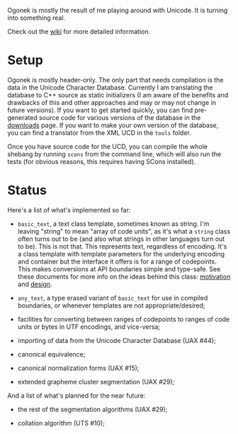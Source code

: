 Ogonek is mostly the result of me playing around with Unicode. It is turning
into something real.

Check out the [wiki] for more detailed information.

# Setup

Ogonek is mostly header-only. The only part that needs compilation is the data
in the Unicode Character Database. Currently I am translating the database to
C++ source as static initializers (I am aware of the benefits and drawbacks of
this and other approaches and may or may not change in future versions). If
you want to get started quickly, you can find pre-generated source code for
various versions of the database in the [downloads] page. If you want to make
your own version of the database, you can find a translator from the XML UCD in
the `tools` folder.

Once you have source code for the UCD, you can compile the whole shebang by
running `scons` from the command line, which will also run the tests (for
obvious reasons, this requires having SCons installed).

# Status

Here's a list of what's implemented so far:

 - `basic_text`, a text class template, sometimes known as string. I'm leaving
   "string" to mean "array of code units", as it's what a `string` class often
   turns out to be (and also what strings in other languages turn out to be).
   This is not that.  This represents text, regardless of encoding. It's a
   class template with template parameters for the underlying encoding and
   container but the interface it offers is for a range of codepoints. This
   makes conversions at API boundaries simple and type-safe. See these documents
   for more info on the ideas behind this class: [motivation] and [design].

 - `any_text`, a type erased variant of `basic_text` for use in compiled
   boundaries, or whenever templates are not appropriate/desired;

 - facilities for converting between ranges of codepoints to ranges of code
   units or bytes in UTF encodings, and vice-versa;

 - importing of data from the Unicode Character Database (UAX #44);

 - canonical equivalence;

 - canonical normalization forms (UAX #15);

 - extended grapheme cluster segmentation (UAX #29);

And a list of what's planned for the near future:

 - the rest of the segmentation algorithms (UAX #29);

 - collation algorithm (UTS #10);

  [design]: http://gist.io/3166256
  [wiki]: http://bitbucket.org/martinhofernandes/ogonek/wiki/Home
  [downloads]: http://bitbucket.org/martinhofernandes/ogonek/downloads
  [motivation]: http://gist.io/3965622

